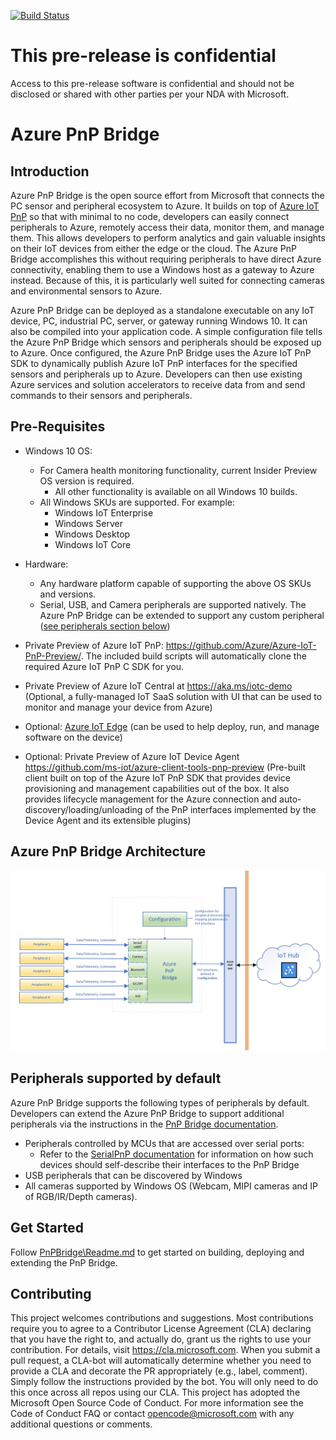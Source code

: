 [![Build Status](https://xgrow18.visualstudio.com/busesiot/_apis/build/status/AzurePnPBridgePreview%20(Master)?branchName=master)](https://xgrow18.visualstudio.com/busesiot/_build/latest?definitionId=7&branchName=master)

# This pre-release is confidential
Access to this pre-release software is confidential and should not be disclosed or shared with other parties per your NDA with Microsoft.


# Azure PnP Bridge

## Introduction
Azure PnP Bridge is the open source effort from Microsoft that connects the PC sensor and peripheral ecosystem to Azure. It builds on top of [Azure IoT PnP](https://github.com/Azure/Azure-IoT-PnP-Preview/) so that with minimal to no code, developers can easily connect peripherals to Azure, remotely access their data, monitor them, and manage them. This allows developers to perform analytics and gain valuable insights on their IoT devices from either the edge or the cloud. The Azure PnP Bridge accomplishes this without requiring peripherals to have direct Azure connectivity, enabling them to use a Windows host as a gateway to Azure instead. Because of this, it is particularly well suited for connecting cameras and environmental sensors to Azure.

Azure PnP Bridge can be deployed as a standalone executable on any IoT device, PC, industrial PC, server, or gateway running Windows 10. It can also be compiled into your application code. A simple configuration file tells the Azure PnP Bridge which sensors and peripherals should be exposed up to Azure. Once configured, the Azure PnP Bridge uses the Azure IoT PnP SDK to dynamically publish Azure IoT PnP interfaces for the specified sensors and peripherals up to Azure. Developers can then use existing Azure services and solution accelerators to receive data from and send commands to their sensors and peripherals. 


## Pre-Requisites
- Windows 10 OS:
  - For Camera health monitoring functionality, current Insider Preview OS version is required.
    - All other functionality is available on all Windows 10 builds. 
  - All Windows SKUs are supported. For example:
    - Windows IoT Enterprise
    - Windows Server
    - Windows Desktop
    - Windows IoT Core

- Hardware:
  - Any hardware platform capable of supporting the above OS SKUs and versions.
  - Serial, USB, and Camera peripherals are supported natively. The Azure PnP Bridge can be extended to support any custom peripheral ([see peripherals section below](#peripherals-supported-by-default)) 

- Private Preview of Azure IoT PnP: https://github.com/Azure/Azure-IoT-PnP-Preview/. The included build scripts will automatically clone the required Azure IoT PnP C SDK for you.

- Private Preview of Azure IoT Central at https://aka.ms/iotc-demo (Optional, a fully-managed IoT SaaS solution with UI that can be used to monitor and manage your device from Azure)

- Optional: [Azure IoT Edge](https://docs.microsoft.com/en-us/azure/iot-edge/) (can be used to help deploy, run, and manage software on the device)

- Optional: Private Preview of Azure IoT Device Agent https://github.com/ms-iot/azure-client-tools-pnp-preview (Pre-built client built on top of the Azure IoT PnP SDK that provides device provisioning and management capabilities out of the box. It also provides lifecycle management for the Azure connection and auto-discovery/loading/unloading of the PnP interfaces implemented by the Device Agent and its extensible plugins)

## Azure PnP Bridge Architecture
![Architecture](./PnpBridge/docs/Pictures/AzurePnPBridge.png)

## Peripherals supported by default

Azure PnP Bridge supports the following types of peripherals by default. Developers can extend the Azure PnP Bridge to support additional peripherals via the instructions in the [PnP Bridge documentation](./PnpBridge/ReadMe.md).
- Peripherals controlled by MCUs that are accessed over serial ports:
    - Refer to the [SerialPnP documentation](./SerialPnP/Readme.md) for information on how such devices should self-describe their interfaces to the PnP Bridge
- USB peripherals that can be discovered by Windows
- All cameras supported by Windows OS (Webcam, MIPI cameras and IP of RGB/IR/Depth cameras).

## Get Started

Follow [PnPBridge\Readme.md](./PnpBridge/ReadMe.md) to get started on building, deploying and extending the PnP Bridge.


## Contributing
This project welcomes contributions and suggestions. Most contributions require you to agree to a Contributor License Agreement (CLA) declaring that you have the right to, and actually do, grant us the rights to use your contribution. For details, visit https://cla.microsoft.com. When you submit a pull request, a CLA-bot will automatically determine whether you need to provide a CLA and decorate the PR appropriately (e.g., label, comment). Simply follow the instructions provided by the bot. You will only need to do this once across all repos using our CLA. This project has adopted the Microsoft Open Source Code of Conduct. For more information see the Code of Conduct FAQ or contact opencode@microsoft.com with any additional questions or comments.

